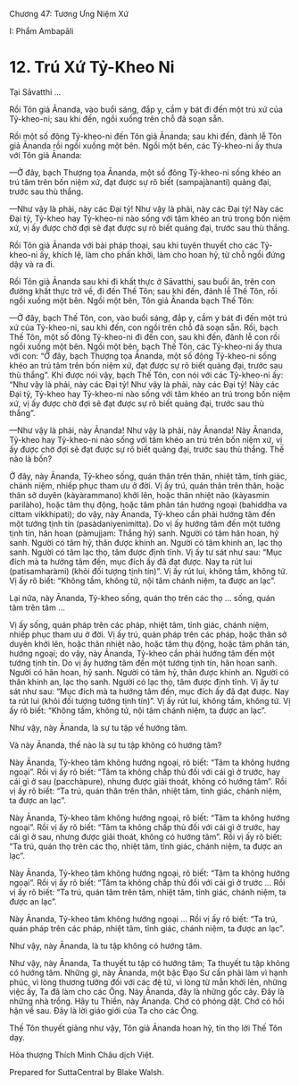  

Chương 47: Tương Ưng Niệm Xứ

I: Phẩm Ambapāli

# 12\. Trú Xứ Tỷ-Kheo Ni

Tại Sāvatthi …

Rồi Tôn giả Ānanda, vào buổi sáng, đắp y, cầm y bát đi đến một trú xứ của Tỷ-kheo-ni; sau khi đến, ngồi xuống trên chỗ đã soạn sẵn.

Rồi một số đông Tỷ-kheo-ni đến Tôn giả Ānanda; sau khi đến, đảnh lễ Tôn giả Ānanda rồi ngồi xuống một bên. Ngồi một bên, các Tỷ-kheo-ni ấy thưa với Tôn giả Ānanda:

—Ở đây, bạch Thượng tọa Ānanda, một số đông Tỷ-kheo-ni sống khéo an trú tâm trên bốn niệm xứ, đạt được sự rõ biết (sampajànanti) quảng đại, trước sau thù thắng.

—Như vậy là phải, này các Ðại tỷ! Như vậy là phải, này các Ðại tỷ! Này các Ðại tỷ, Tỷ-kheo hay Tỷ-kheo-ni nào sống với tâm khéo an trú trong bốn niệm xứ, vị ấy được chờ đợi sẽ đạt được sự rõ biết quảng đại, trước sau thù thắng.

Rồi Tôn giả Ānanda với bài pháp thoại, sau khi tuyên thuyết cho các Tỷ-kheo-ni ấy, khích lệ, làm cho phấn khởi, làm cho hoan hỷ, từ chỗ ngồi đứng dậy và ra đi.

Rồi Tôn giả Ānanda sau khi đi khất thực ở Sāvatthi, sau buổi ăn, trên con đường khất thực trở về, đi đến Thế Tôn; sau khi đến, đảnh lễ Thế Tôn, rồi ngồi xuống một bên. Ngồi một bên, Tôn giả Ānanda bạch Thế Tôn:

—Ở đây, bạch Thế Tôn, con, vào buổi sáng, đắp y, cầm y bát đi đến một trú xứ của Tỷ-kheo-ni, sau khi đến, con ngồi trên chỗ đã soạn sẵn. Rồi, bạch Thế Tôn, một số đông Tỷ-kheo-ni đi đến con, sau khi đến, đảnh lễ con rồi ngồi xuống một bên. Ngồi một bên, bạch Thế Tôn, các Tỷ-kheo-ni ấy thưa với con: “Ở đây, bạch Thượng tọa Ānanda, một số đông Tỷ-kheo-ni sống khéo an trú tâm trên bốn niệm xứ, đạt được sự rõ biết quảng đại, trước sau thù thắng”. Khi được nói vậy, bạch Thế Tôn, con nói với các Tỷ-kheo-ni ấy: “Như vậy là phải, này các Ðại tỷ! Như vậy là phải, này các Ðại tỷ! Này các Ðại tỷ, Tỷ-kheo hay Tỷ-kheo-ni nào sống với tâm khéo an trú trong bốn niệm xứ, vị ấy được chờ đợi sẽ đạt được sự rõ biết quảng đại, trước sau thù thắng”.

—Như vậy là phải, này Ānanda! Như vậy là phải, này Ānanda! Này Ānanda, Tỷ-kheo hay Tỷ-kheo-ni nào sống với tâm khéo an trú trên bốn niệm xứ, vị ấy được chờ đợi sẽ đạt được sự rõ biết quảng đại, trước sau thù thắng. Thế nào là bốn?

Ở đây, này Ānanda, Tỷ-kheo sống, quán thân trên thân, nhiệt tâm, tỉnh giác, chánh niệm, nhiếp phục tham ưu ở đời. Vị ấy trú, quán thân trên thân, hoặc thân sở duyên (kàyàrammano) khởi lên, hoặc thân nhiệt não (kàyasmin parilàho), hoặc tâm thụ động, hoặc tâm phân tán hướng ngoại (bahiddha va cittam vikkhipati); do vậy, này Ānanda, Tỷ-kheo cần phải hướng tâm đến một tướng tịnh tín (pasàdaniyenimitta). Do vị ấy hướng tâm đến một tướng tịnh tín, hân hoan (pàmujjam: Thắng hỷ) sanh. Người có tâm hân hoan, hỷ sanh. Người có tâm hỷ, thân được khinh an. Người có tâm khinh an, lạc thọ sanh. Người có tâm lạc thọ, tâm được định tĩnh. Vị ấy tư sát như sau: “Mục đích mà ta hướng tâm đến, mục đích ấy đã đạt được. Nay ta rút lui (patisamharàmi) (khỏi đối tượng tịnh tín)”. Vị ấy rút lui, không tầm, không tứ. Vị ấy rõ biết: “Không tầm, không tứ, nội tâm chánh niệm, ta được an lạc”.

Lại nữa, này Ānanda, Tỷ-kheo sống, quán thọ trên các thọ … sống, quán tâm trên tâm …

Vị ấy sống, quán pháp trên các pháp, nhiệt tâm, tỉnh giác, chánh niệm, nhiếp phục tham ưu ở đời. Vị ấy trú, quán pháp trên các pháp, hoặc thân sở duyên khởi lên, hoặc thân nhiệt não, hoặc tâm thụ động, hoặc tâm phân tán, hướng ngoại; do vậy, này Ānanda, Tỷ-kheo cần phải hướng tâm đến một tướng tịnh tín. Do vị ấy hướng tâm đến một tướng tịnh tín, hân hoan sanh. Người có hân hoan, hỷ sanh. Người có tâm hỷ, thân được khinh an. Người có thân khinh an, lạc thọ sanh. Người có lạc thọ, tâm được định tĩnh. Vị ấy tư sát như sau: “Mục đích mà ta hướng tâm đến, mục đích ấy đã đạt được. Nay ta rút lui (khỏi đối tượng tướng tịnh tín)”. Vị ấy rút lui, không tầm, không tứ. Vị ấy rõ biết: “Không tầm, không tứ, nội tâm chánh niệm, ta được an lạc”.

Như vậy, này Ānanda, là sự tu tập về hướng tâm.

Và này Ānanda, thế nào là sự tu tập không có hướng tâm?

Này Ānanda, Tỷ-kheo tâm không hướng ngoại, rõ biết: “Tâm ta không hướng ngoại”. Rồi vị ấy rõ biết: “Tâm ta không chấp thủ đối với cái gì ở trước, hay cái gì ở sau (pacchàpure), nhưng được giải thoát, không có hướng tâm”. Rồi vị ấy rõ biết: “Ta trú, quán thân trên thân, nhiệt tâm, tỉnh giác, chánh niệm, ta được an lạc”.

Này Ānanda, Tỷ-kheo tâm không hướng ngoại, rõ biết: “Tâm ta không hướng ngoại”. Rồi vị ấy rõ biết: “Tâm ta không chấp thủ đối với cái gì ở trước, hay cái gì ở sau, nhưng được giải thoát, không có hướng tâm”. Rồi vị ấy rõ biết: “Ta trú, quán thọ trên các thọ, nhiệt tâm, tỉnh giác, chánh niệm, ta được an lạc”.

Này Ānanda, Tỷ-kheo tâm không hướng ngoại, rõ biết: “Tâm ta không hướng ngoại”. Rồi vị ấy rõ biết: “Tâm ta không chấp thủ đối với cái gì ở trước … Rồi vị ấy rõ biết: “Ta trú, quán tâm trên tâm, nhiệt tâm, tỉnh giác, chánh niệm, ta được an lạc”.

Này Ānanda, Tỷ-kheo tâm không hướng ngoại … Rồi vị ấy rõ biết: “Ta trú, quán pháp trên các pháp, nhiệt tâm, tỉnh giác, chánh niệm, ta được an lạc”.

Như vậy, này Ānanda, là tu tập không có hướng tâm.

Như vậy, này Ānanda, Ta thuyết tu tập có hướng tâm; Ta thuyết tu tập không có hướng tâm. Những gì, này Ānanda, một bậc Ðạo Sư cần phải làm vì hạnh phúc, vì lòng thương tưởng đối với các đệ tử, vì lòng từ mẫn khởi lên, những việc ấy, Ta đã làm cho các Ông. Này Ānanda, đây là những gốc cây. Ðây là những nhà trống. Hãy tu Thiền, này Ānanda. Chớ có phóng dật. Chớ có hối hận về sau. Ðây là lời giáo giới của Ta cho các Ông.

Thế Tôn thuyết giảng như vậy, Tôn giả Ānanda hoan hỷ, tín thọ lời Thế Tôn dạy.

Hòa thượng Thích Minh Châu dịch Việt.

Prepared for SuttaCentral by Blake Walsh.